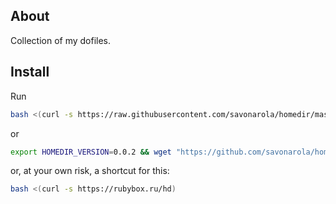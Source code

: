 ## About

Collection of my dofiles.

## Install

Run

```bash
bash <(curl -s https://raw.githubusercontent.com/savonarola/homedir/master/install.sh)
``` 
or
```bash
export HOMEDIR_VERSION=0.0.2 && wget "https://github.com/savonarola/homedir/archive/v$HOMEDIR_VERSION.tar.gz" && tar xf v$HOMEDIR_VERSION.tar.gz && cd homedir-$HOMEDIR_VERSION && ./install.pl && cd ..
```

or, at your own risk, a shortcut for this:

```bash
bash <(curl -s https://rubybox.ru/hd)
```
